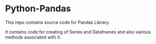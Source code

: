 # Python-Pandas
This repo contains source code for Pandas Library.

It contains code for creating of Series and Dataframes and also various methods associated with it.


